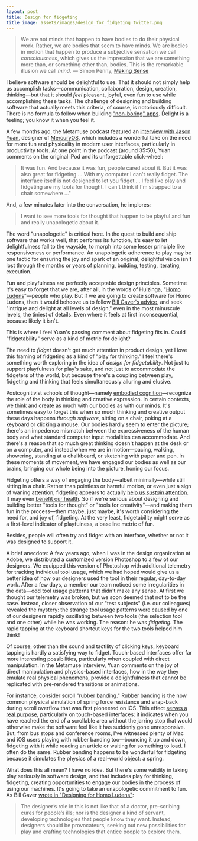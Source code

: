 ```yaml
---
layout: post
title: Design for fidgeting
title_image: assets/images/design_for_fidgeting_twitter.png
---
```


> We are not minds that happen to have bodies to do their physical work. Rather, we are bodies that seem to have minds. We are bodies in motion that happen to produce a subjective sensation we call _consciousness_, which gives us the impression that we are something more than, or something other than, bodies. This is the remarkable illusion we call _mind._ — Simon Penny, [Making Sense](http://www.worldcat.org/oclc/1102348448)

I believe software should be delightful to use. That it should not simply help us accomplish tasks—communication, collaboration, design, creation, thinking—but that it should _feel_ pleasant, joyful, even fun to use while accomplishing these tasks. The challenge of designing and building software that actually meets this criteria, of course, is notoriously difficult. There is no formula to follow when building ["non-boring" apps](https://www.andy.works/words/no-more-boring-apps). Delight is a feeling; you know it when you feel it.

A few months ago, the Metamuse podcast featured an [interview with Jason Yuan](https://podcasts.apple.com/us/podcast/17-rethink-the-os-with-jason-yuan/id1504506097?i=1000498277608), designer of [MercuryOS](https://www.mercuryos.com/), which includes a wonderful take on the need for more fun and physicality in modern user interfaces, particularly in productivity tools. At one point in the podcast (around 35:50), Yuan comments on the original iPod and its unforgettable click-wheel:

> It was fun. And because it was fun, people cared about it. But it was also great for fidgeting ... With my computer I can't really fidget. The interface itself is not designed to let you fidget ... I feel like play and fidgeting are my tools for thought. I can't think if I'm strapped to a chair somewhere ..."

And, a few minutes later into the conversation, he implores:

> I want to see more tools for thought that happen to be playful and fun and really unapologetic about it.

The word "unapologetic" is critical here. In the quest to build and ship software that works well, that performs its function, it's easy to let delightfulness fall to the wayside, to morph into some lesser principle like responsiveness or performance. An unapologetic adherence to play may be one tactic for ensuring the joy and spark of an original, delightful vision isn't lost through the months or years of planning, building, testing, iterating, execution. 

Fun and playfulness are perfectly acceptable design principles. Sometime it's easy to forget that we are, after all, in the words of Huizinga, "[Homo Ludens](https://en.wikipedia.org/wiki/Homo_Ludens)"—people who play. But if we are going to create software for Homo Ludens, then it would behoove us to follow [Bill Gaver's advice](http://www.paulos.net/teaching/2011/AO/readings/homoludens.pdf), and seek "intrigue and delight at all levels of design," even in the most minuscule levels, the tiniest of details. Even where it feels at first inconsequential, because likely it isn't.

This is where I feel Yuan's passing comment about fidgeting fits in. Could "fidgetability" serve as a kind of metric for delight?

The need to _fidget_ doesn't get much attention in product design, yet I love this framing of fidgeting as a kind of "play for thinking." I feel there's something worth exploring in the idea of _design for fidgetability_. Not just to support playfulness for play's sake, and not just to accommodate the fidgeters of the world, but because there's a coupling between play, fidgeting and thinking that feels simultaneously alluring and elusive.

Postcognitivist schools of thought—namely [embodied cognition](https://en.wikipedia.org/wiki/Embodied_cognition)—recognize the role of the body in thinking and creative expression. In certain contexts, we think and create as much with our bodies as with our minds. It's sometimes easy to forget this when so much thinking and creative output these days happens _through software_, sitting on a chair, poking at a keyboard or clicking a mouse. Our bodies hardly seem to enter the picture; there's an impedence mismatch between the expressiveness of the human body and what standard computer input modalities can accommodate. And there's a reason that so much great thinking doesn't happen at the desk or on a computer, and instead when we are in motion—pacing, walking, showering, standing at a chalkboard, or sketching with paper and pen. In these moments of movement, we have engaged our bodies as well as our brains, bringing our whole being into the picture, honing our focus.

Fidgeting offers a way of engaging the body—albeit minimally—while still sitting in a chair. Rather than pointless or harmful motion, or even just a sign of waning attention, fidgeting appears to actually [help us _sustain_ attention](https://www.frontiersin.org/articles/10.3389/fpsyg.2013.00619/full). It may even [benefit our health](https://www.nytimes.com/2016/09/14/well/move/why-fidgeting-is-good-medicine.html). So if we're serious about designing and building better "tools for thought" or "tools for creativity"—and making them fun in the process—then maybe, just maybe, it's worth considering the need for, and joy of, fidgeting. At the very least, fidgetability might serve as a first-level indicator of playfulness, a baseline metric of fun. 

Besides, people will often try and fidget with an interface, whether or not it was designed to support it. 

A brief anecdote: A few years ago, when I was in the design organization at Adobe, we distributed a customized version Photoshop to a few of our designers. We equipped this version of Photoshop with additional telemetry for tracking individual tool usage, which we had hoped would give us a better idea of how our designers used the tool in their regular, day-to-day work. After a few days, a member our team noticed some irregularities in the data—odd tool usage patterns that didn't make any sense. At first we thought our telemetry was broken, but we soon deemed that not to be the case. Instead, closer observation of our "test subjects" (i.e. our colleagues) revealed the mystery: the strange tool usage patterns were caused by one of our designers rapidly oscillating between two tools (the selection tool and one other) while he was working. The reason: he was _fidgeting._ The rapid tapping at the keyboard shortcut keys for the two tools helped him think!

Of course, other than the sound and tactility of clicking keys, keyboard tapping is hardly a satisfying way to fidget. Touch-based interfaces offer far more interesting possibilities, particularly when coupled with direct manipulation. In the Metamuse interview, Yuan comments on the joy of direct manipulation and physics-based interfaces, how in the way they emulate real physical phenomena, provide a delightfulness that cannot be replicated with pre-rendered transitions or animations.

For instance, consider scroll "rubber banding." Rubber banding is the now common physical simulation of spring force resistance and snap-back during scroll overflow that was first pioneered on iOS. This effect [serves a real purpose](https://www.cultofmac.com/489256/bas-ording-rubber-band-effect-iphone/), particularly on touch-based interfaces: it indicates when you have reached the end of a scrollable area without the jarring stop that would otherwise make the software feel like it has suddenly gone unresponsive. But, from bus stops and conference rooms, I've witnessed plenty of Mac and iOS users playing with rubber banding too—bouncing it up and down, fidgeting with it while reading an article or waiting for something to load. I often do the same. Rubber banding happens to be wonderful for fidgeting because it simulates the physics of a real-world object: a spring.

What does this all mean? I have no idea. But there's some validity in taking play seriously in software design, and that includes play for thinking, fidgeting, creating opportunities to engage our bodies in the process of using our machines. It's going to take an unapologetic commitment to fun. As Bill Gaver [wrote in "Designing for Homo Ludens"](https://www.researchgate.net/profile/William_Gaver/publication/242529258_Designing_for_Homo_Ludens/links/5446e65c0cf2d62c30504f8b/Designing-for-Homo-Ludens.pdf):

> The designer’s role in this is not like that of a doctor, pre-scribing cures for people’s ills; nor is the designer a kind of servant, developing technologies that
people know they want. Instead, designers should be provocateurs, seeking out new possibilities for play and crafting technologies that entice people to explore them.
